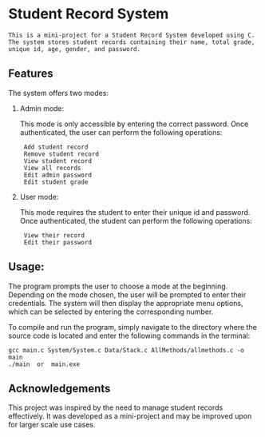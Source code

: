 # Student Record System

    This is a mini-project for a Student Record System developed using C.
    The system stores student records containing their name, total grade, unique id, age, gender, and password.
    
## Features
The system offers two modes:

1. Admin mode:

    This mode is only accessible by entering the correct password. Once authenticated, the user can perform the following operations:

        Add student record
        Remove student record
        View student record
        View all records
        Edit admin password
        Edit student grade

2. User mode:

    This mode requires the student to enter their unique id and password. Once authenticated, the student can perform the following operations:
    
        View their record
        Edit their password
   
## Usage:

    
The program prompts the user to choose a mode at the beginning. Depending on the mode chosen, the user will be prompted to enter their credentials. The system will then display the appropriate menu options, which can be selected by entering the corresponding number.

To compile and run the program, simply navigate to the directory where the source code is located and enter the following commands in the terminal:

    gcc main.c System/System.c Data/Stack.c AllMethods/allmethods.c -o main
    ./main  or  main.exe


## Acknowledgements

This project was inspired by the need to manage student records effectively. It was developed as a mini-project and may be improved upon for larger scale use cases.

